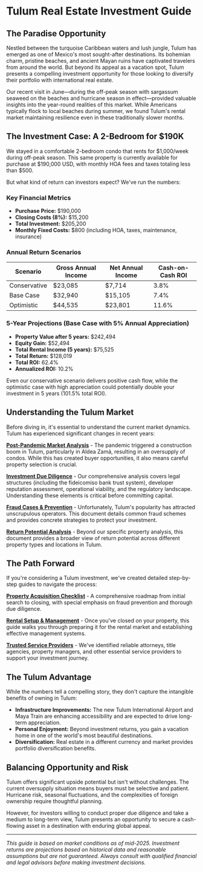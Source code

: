 # Tulum Real Estate Investment Guide

## The Paradise Opportunity

Nestled between the turquoise Caribbean waters and lush jungle, Tulum has emerged as one of Mexico's most sought-after destinations. Its bohemian charm, pristine beaches, and ancient Mayan ruins have captivated travelers from around the world. But beyond its appeal as a vacation spot, Tulum presents a compelling investment opportunity for those looking to diversify their portfolio with international real estate.

Our recent visit in June—during the off-peak season with sargassum seaweed on the beaches and hurricane season in effect—provided valuable insights into the year-round realities of this market. While Americans typically flock to local beaches during summer, we found Tulum's rental market maintaining resilience even in these traditionally slower months.

## The Investment Case: A 2-Bedroom for $190K

We stayed in a comfortable 2-bedroom condo that rents for $1,000/week during off-peak season. This same property is currently available for purchase at $190,000 USD, with monthly HOA fees and taxes totaling less than $500.

But what kind of return can investors expect? We've run the numbers:

### Key Financial Metrics

- **Purchase Price:** $190,000
- **Closing Costs (8%):** $15,200
- **Total Investment:** $205,200
- **Monthly Fixed Costs:** $800 (including HOA, taxes, maintenance, insurance)

### Annual Return Scenarios

| Scenario | Gross Annual Income | Net Annual Income | Cash-on-Cash ROI |
|----------|---------------------|-------------------|------------------|
| Conservative | $23,085 | $7,714 | 3.8% |
| Base Case | $32,940 | $15,105 | 7.4% |
| Optimistic | $44,535 | $23,801 | 11.6% |

### 5-Year Projections (Base Case with 5% Annual Appreciation)

- **Property Value after 5 years:** $242,494
- **Equity Gain:** $52,494
- **Total Rental Income (5 years):** $75,525
- **Total Return:** $128,019
- **Total ROI:** 62.4%
- **Annualized ROI:** 10.2%

Even our conservative scenario delivers positive cash flow, while the optimistic case with high appreciation could potentially double your investment in 5 years (101.5% total ROI).

## Understanding the Tulum Market

Before diving in, it's essential to understand the current market dynamics. Tulum has experienced significant changes in recent years:

**[Post-Pandemic Market Analysis](real_estate/01_Post_Pandemic_Crash.md)** - The pandemic triggered a construction boom in Tulum, particularly in Aldea Zamá, resulting in an oversupply of condos. While this has created buyer opportunities, it also means careful property selection is crucial.

**[Investment Due Diligence](real_estate/03_Investment_Due_Diligence.md)** - Our comprehensive analysis covers legal structures (including the fideicomiso bank trust system), developer reputation assessment, operational viability, and the regulatory landscape. Understanding these elements is critical before committing capital.

**[Fraud Cases & Prevention](real_estate/04_Fraud_Cases.md)** - Unfortunately, Tulum's popularity has attracted unscrupulous operators. This document details common fraud schemes and provides concrete strategies to protect your investment.

**[Return Potential Analysis](real_estate/05_Real_Estate_Return_Potential.md)** - Beyond our specific property analysis, this document provides a broader view of return potential across different property types and locations in Tulum.

## The Path Forward

If you're considering a Tulum investment, we've created detailed step-by-step guides to navigate the process:

**[Property Acquisition Checklist](real_estate/07_Property_Acquisition_Checklist.md)** - A comprehensive roadmap from initial search to closing, with special emphasis on fraud prevention and thorough due diligence.

**[Rental Setup & Management](real_estate/08_Rental_Setup_Checklist.md)** - Once you've closed on your property, this guide walks you through preparing it for the rental market and establishing effective management systems.

**[Trusted Service Providers](real_estate/06_Service_Providers.md)** - We've identified reliable attorneys, title agencies, property managers, and other essential service providers to support your investment journey.

## The Tulum Advantage

While the numbers tell a compelling story, they don't capture the intangible benefits of owning in Tulum:

- **Infrastructure Improvements:** The new Tulum International Airport and Maya Train are enhancing accessibility and are expected to drive long-term appreciation.
- **Personal Enjoyment:** Beyond investment returns, you gain a vacation home in one of the world's most beautiful destinations.
- **Diversification:** Real estate in a different currency and market provides portfolio diversification benefits.

## Balancing Opportunity and Risk

Tulum offers significant upside potential but isn't without challenges. The current oversupply situation means buyers must be selective and patient. Hurricane risk, seasonal fluctuations, and the complexities of foreign ownership require thoughtful planning.

However, for investors willing to conduct proper due diligence and take a medium to long-term view, Tulum presents an opportunity to secure a cash-flowing asset in a destination with enduring global appeal.

---

*This guide is based on market conditions as of mid-2025. Investment returns are projections based on historical data and reasonable assumptions but are not guaranteed. Always consult with qualified financial and legal advisors before making investment decisions.* 